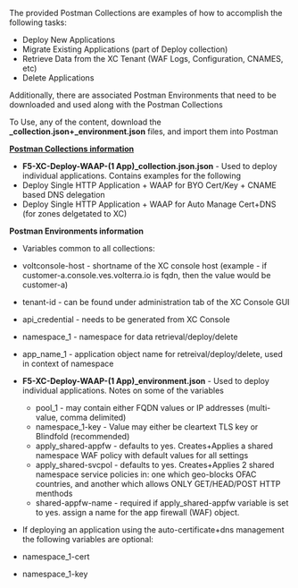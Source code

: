 The provided Postman Collections are examples of how to accomplish the following tasks:

* Deploy New Applications
* Migrate Existing Applications (part of Deploy collection)
* Retrieve Data from the XC Tenant (WAF Logs, Configuration, CNAMES, etc)
* Delete Applications

Additionally, there are associated Postman Environments that need to be downloaded and used along with the Postman Collections

To Use, any of the content, download the **_collection.json+_environment.json** files, and import them into Postman


<u>**Postman Collections information**</u>
* **F5-XC-Deploy-WAAP-(1 App)_collection.json.json** - Used to deploy individual applications.  Contains examples for the following
 * Deploy Single HTTP Application + WAAP for BYO Cert/Key + CNAME based DNS delegation
 * Deploy Single HTTP Application + WAAP for Auto Manage Cert+DNS (for zones delgetated to XC)


**Postman Environments information**

* Variables common to all collections:
 * voltconsole-host - shortname of the XC console host (example - if customer-a.console.ves.volterra.io is fqdn, then the value would be customer-a)
 * tenant-id - can be found under administration tab of the XC Console GUI
 * api_credential - needs to be generated from XC Console
 * namespace_1 - namespace for data retrieval/deploy/delete
 * app_name_1 - application object name for retreival/deploy/delete, used in context of namespace

* **F5-XC-Deploy-WAAP-(1 App)_environment.json** - Used to deploy individual applications.  Notes on some of the variables
  * pool_1 - may contain either FQDN values or IP addresses (multi-value, comma delimited)
  * namespace_1-key - Value may either be cleartext TLS key or Blindfold (recommended)
  * apply_shared-appfw - defaults to yes.  Creates+Applies a shared namespace WAF policy with default values for all settings
  * apply_shared-svcpol - defaults to yes.  Creates+Applies 2 shared namespace service policies in: one which geo-blocks OFAC countries, and another which allows ONLY GET/HEAD/POST HTTP menthods
  * shared-appfw-name - required if apply_shared-appfw variable is set to yes.  assign a name for the app firewall (WAF) object.

 * If deploying an application using the auto-certificate+dns management the following variables are optional:
  *   namespace_1-cert
  *   namespace_1-key
